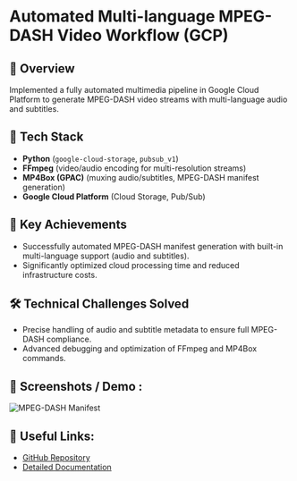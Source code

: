 # Automated Multi-language MPEG-DASH Video Workflow (GCP)

## 📖 Overview
Implemented a fully automated multimedia pipeline in Google Cloud Platform to generate MPEG-DASH video streams with multi-language audio and subtitles.

## 🚀 Tech Stack
- **Python** (`google-cloud-storage`, `pubsub_v1`)
- **FFmpeg** (video/audio encoding for multi-resolution streams)
- **MP4Box (GPAC)** (muxing audio/subtitles, MPEG-DASH manifest generation)
- **Google Cloud Platform** (Cloud Storage, Pub/Sub)

## 📌 Key Achievements
- Successfully automated MPEG-DASH manifest generation with built-in multi-language support (audio and subtitles).
- Significantly optimized cloud processing time and reduced infrastructure costs.

## 🛠️ Technical Challenges Solved
- Precise handling of audio and subtitle metadata to ensure full MPEG-DASH compliance.
- Advanced debugging and optimization of FFmpeg and MP4Box commands.

## 📸 Screenshots / Demo :
![MPEG-DASH Manifest](../assets/dash-video.png)

## 🔗 Useful Links:
- [GitHub Repository](https://github.com/ArielleSedoine/dash-project)
- [Detailed Documentation](https://example.com/dash-project-docs)
